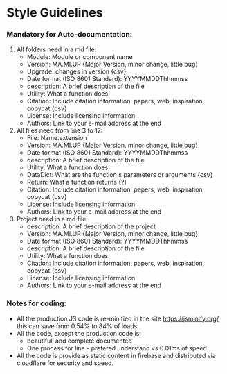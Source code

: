# Style Guidelines
<!--
file: StyleGuide.md
Version: 01.01.01 {Major Version, minor change, little bug}
Upgrade: created
Date format: 20230128001700
description: Style Guidelines
Utility: Scrap buster
DataDict: ''
Return: order
Citation:  https://guides.lib.berkeley.edu/how-to-write-good-documentation (berkley), developer documentation style guide (google)
License: Copyright, All right reserved david ochoa 2022
Authors: david.ochoa.corrales@gmail.com
-->
### Mandatory for Auto-documentation:

1. All folders need in a md file:
    * Module: Module or component name
    * Version: MA.MI.UP {Major Version, minor change, little bug}
    * Upgrade: changes in version {csv}
    * Date format (ISO 8601 Standard): YYYYMMDDThhmmss
    * description: A brief description of the file
    * Utility: What a function does
    * Citation: Include citation information: papers, web, inspiration, copycat {csv}
    * License: Include licensing information
    * Authors: Link to your e-mail address at the end
2. All files need from line 3 to 12:
    * File: Name.extension
    * Version: MA.MI.UP {Major Version, minor change, little bug}
    * Date format (ISO 8601 Standard): YYYYMMDDThhmmss
    * description: A brief description of the file
    * Utility: What a function does
    * DataDict: What are the function's parameters or arguments {csv}
    * Return: What a function returns {?}
    * Citation: Include citation information: papers, web, inspiration, copycat {csv}
    * License: Include licensing information
    * Authors: Link to your e-mail address at the end
3. Project need in a md file:
    * description: A brief description of the project
    * Version: MA.MI.UP {Major Version, minor change, little bug}
    * Date format (ISO 8601 Standard): YYYYMMDDThhmmss
    * description: A brief description of the file
    * Utility: What a function does
    * Citation: Include citation information: papers, web, inspiration, copycat {csv}
    * License: Include licensing information
    * Authors: Link to your e-mail address at the end

### Notes for coding:

* All the production JS code is re-minified in the site https://jsminify.org/, this can save from 0.54% to 84% of loads
* All the code, except the production code is:
    * beautifull and complete documented
    * One process for line - prefered understand vs 0.01ms of speed
* All the code is provide as static content in firebase and distributed via cloudflare for security and speed.
<!--
Notes:
Include notes in the description, define styles of Python, JS, HTML, XML:RDF, JSON
Is important to build the PionOps
-->